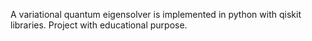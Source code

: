 A variational quantum eigensolver is implemented in python with qiskit libraries. Project with educational purpose.
